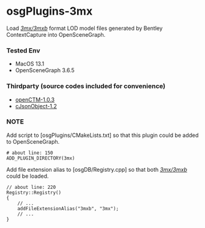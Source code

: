 # osgPlugins-3mx

Load *[3mx/3mxb](https://docs.bentley.com/LiveContent/web/ContextCapture%20Help-v9/en/GUID-CED0ABE6-2EE3-458D-9810-D87EC3C521BD.html)* format LOD model files generated by Bentley ContextCapture into OpenSceneGraph.

### Tested Env
- MacOS 13.1
- OpenSceneGraph 3.6.5 

### Thirdparty (source codes included for convenience)
- [openCTM-1.0.3](http://openctm.sourceforge.net/)
- [cJsonObject-1.2](https://github.com/Bwar/CJsonObject)

### NOTE

Add script to [osgPlugins/CMakeLists.txt] so that this plugin could be added to OpenSceneGraph.
```
# about line: 150
ADD_PLUGIN_DIRECTORY(3mx)
```

Add file extension alias to [osgDB/Registry.cpp] so that both *[3mx/3mxb](https://docs.bentley.com/LiveContent/web/ContextCapture%20Help-v9/en/GUID-CED0ABE6-2EE3-458D-9810-D87EC3C521BD.html)* could be loaded.

```
// about line: 220
Registry::Registry()
{
	// ...
	addFileExtensionAlias("3mxb", "3mx");
	// ...
}
```
